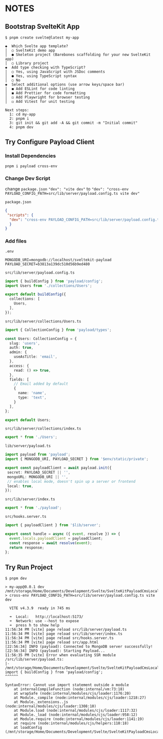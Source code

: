 # NOTES

## Bootstrap SvelteKit App

```shell
$ pnpm create svelte@latest my-app

◆  Which Svelte app template?
│  ○ SvelteKit demo app
│  ● Skeleton project (Barebones scaffolding for your new SvelteKit app)
│  ○ Library project
◆  Add type checking with TypeScript?
│  ○ Yes, using JavaScript with JSDoc comments
│  ● Yes, using TypeScript syntax
│  ○ No
◆  Select additional options (use arrow keys/space bar)
│  ◼ Add ESLint for code linting
│  ◼ Add Prettier for code formatting
│  ◻ Add Playwright for browser testing
│  ◻ Add Vitest for unit testing

Next steps:
  1: cd my-app
  2: pnpm i
  3: git init && git add -A && git commit -m "Initial commit"
  4: pnpm dev
```

## Try Configure Payload Client

### Install Dependencies

```shell
pnpm i payload cross-env
```

### Change Dev Script

change `package.json` `"dev": "vite dev"` to `"dev": "cross-env PAYLOAD_CONFIG_PATH=src/lib/server/payload.config.ts vite dev"`

`package.json`

```json
{
 "scripts": {
  "dev": "cross-env PAYLOAD_CONFIG_PATH=src/lib/server/payload.config.ts vite dev"
  }
}
```

### Add files

`.env`

```shell
MONGODB_URI=mongodb://localhost/sveltekit-payload
PAYLOAD_SECRET=b3813a139dc510d56b9ed480
```

`src/lib/server/payload.config.ts`

```ts
import { buildConfig } from 'payload/config';
import Users from './collections/Users';

export default buildConfig({
  collections: [
    Users,
  ],
});
```

`src/lib/server/collections/Users.ts`

```ts
import { CollectionConfig } from 'payload/types';

const Users: CollectionConfig = {
  slug: 'users',
  auth: true,
  admin: {
    useAsTitle: 'email',
  },
  access: {
    read: () => true,
  },
  fields: [
    // Email added by default
    {
      name: 'name',
      type: 'text',
    }
  ],
};

export default Users;
```

`src/lib/server/collections/index.ts`

```ts
export * from './Users';
```

`lib/server/payload.ts`

```ts
import payload from 'payload';
import { MONGODB_URI, PAYLOAD_SECRET } from '$env/static/private';

export const payloadClient = await payload.init({
 secret: PAYLOAD_SECRET || '',
 mongoURL: MONGODB_URI || '',
 // enables local mode, doesn't spin up a server or frontend
 local: true,
});
```

`src/lib/server/index.ts`

```ts
export * from './payload';
```

`src/hooks.server.ts`

```ts
import { payloadClient } from '$lib/server';

export const handle = async ({ event, resolve }) => {
  event.locals.payloadClient = payloadClient;
  const response = await resolve(event);
  return response;
};
```

## Try Run Project

```shell
$ pnpm dev

> my-app@0.0.1 dev /mnt/storage/Home/Documents/Development/Svelte/SvelteKitPayloadCmsLocalApiSetup
> cross-env PAYLOAD_CONFIG_PATH=src/lib/server/payload.config.ts vite dev

  VITE v4.3.9  ready in 745 ms

  ➜  Local:   http://localhost:5173/
  ➜  Network: use --host to expose
  ➜  press h to show help
11:56:34 PM [vite] page reload src/lib/server/payload.ts
11:56:34 PM [vite] page reload src/lib/server/index.ts
11:56:34 PM [vite] page reload src/hooks.server.ts
11:56:34 PM [vite] page reload src/app.html
[22:56:34] INFO (payload): Connected to MongoDB server successfully!
[22:56:34] INFO (payload): Starting Payload...
11:56:35 PM [vite] Error when evaluating SSR module /src/lib/server/payload.ts:
|- /mnt/storage/Home/Documents/Development/Svelte/SvelteKitPayloadCmsLocalApiSetup/src/lib/server/payload.config.ts:1
import { buildConfig } from 'payload/config';
^^^^^^

SyntaxError: Cannot use import statement outside a module
    at internalCompileFunction (node:internal/vm:73:18)
    at wrapSafe (node:internal/modules/cjs/loader:1176:20)
    at Module._compile (node:internal/modules/cjs/loader:1218:27)
    at Module._extensions..js (node:internal/modules/cjs/loader:1308:10)
    at Module.load (node:internal/modules/cjs/loader:1117:32)
    at Module._load (node:internal/modules/cjs/loader:958:12)
    at Module.require (node:internal/modules/cjs/loader:1141:19)
    at require (node:internal/modules/cjs/helpers:110:18)
    at loadConfig (/mnt/storage/Home/Documents/Development/Svelte/SvelteKitPayloadCmsLocalApiSetup/node_modules/.pnpm/payload@1.9.0_typescript@5.1.3/node_modules/payload/dist/config/load.js:21:27)
```
